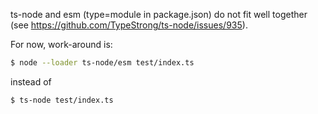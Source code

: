 
ts-node and esm (type=module in package.json) do not fit well together
(see https://github.com/TypeStrong/ts-node/issues/935).

For now, work-around is:

```bash
$ node --loader ts-node/esm test/index.ts
```

instead of

```bash
$ ts-node test/index.ts
```

